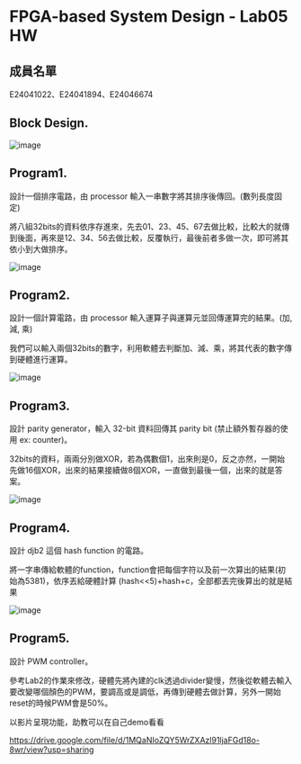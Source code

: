 # FPGA-based System Design - Lab05 HW

## 成員名單
E24041022、E24041894、E24046674

## Block Design.

![image](https://github.com/kenny8654/FPGA_Design/blob/master/Lab05/hw/E24041022/image/messageImage_1543757459069.jpg)

## Program1.
設計一個排序電路，由 processor 輸入一串數字將其排序後傳回。(數列長度固定)

將八組32bits的資料依序存進來，先去01、23、45、67去做比較，比較大的就傳到後面，再來是12、34、56去做比較，反覆執行，最後前者多做一次，即可將其依小到大做排序。

![image](https://github.com/kenny8654/FPGA_Design/blob/master/Lab05/hw/E24041022/image/1543321199447.jpg)

## Program2.
設計一個計算電路，由 processor 輸入運算子與運算元並回傳運算完的結果。(加, 減, 乘)

我們可以輸入兩個32bits的數字，利用軟體去判斷加、減、乘，將其代表的數字傳到硬體進行運算。

![image](https://github.com/kenny8654/FPGA_Design/blob/master/Lab05/hw/E24041022/image/math.PNG)

## Program3.
設計 parity generator，輸入 32-bit 資料回傳其 parity bit (禁止額外暫存器的使用 ex: counter)。

32bits的資料，兩兩分別做XOR，若為偶數個1，出來則是0，反之亦然，一開始先做16個XOR，出來的結果接續做8個XOR，一直做到最後一個，出來的就是答案。

![image](https://github.com/kenny8654/FPGA_Design/blob/master/Lab05/hw/E24041022/image/parity.PNG)

## Program4.
設計 djb2 這個 hash function 的電路。

將一字串傳給軟體的function，function會把每個字符以及前一次算出的結果(初始為5381)，依序丟給硬體計算 (hash<<5)+hash+c，全部都丟完後算出的就是結果

![image](https://github.com/kenny8654/FPGA_Design/blob/master/Lab05/hw/E24041022/image/1543576412040.jpg)

## Program5.
設計 PWM controller。

參考Lab2的作業來修改，硬體先將內建的clk透過divider變慢，然後從軟體去輸入要改變哪個顏色的PWM，要調高或是調低，再傳到硬體去做計算，另外一開始reset的時候PWM會是50%。

以影片呈現功能，助教可以在自己demo看看

https://drive.google.com/file/d/1MQaNIoZQY5WrZXAzl91ljaFGd18o-8wr/view?usp=sharing


